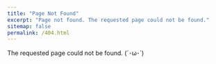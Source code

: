 ```yaml
---
title: "Page Not Found"
excerpt: "Page not found. The requested page could not be found."
sitemap: false
permalink: /404.html
---
```


The requested page could not be found. (´･ω･`)
